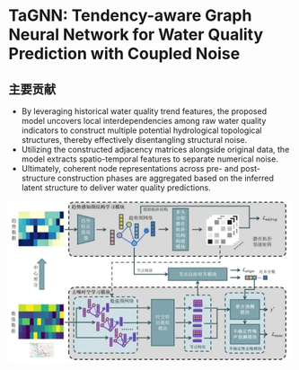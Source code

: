 # TaGNN: Tendency-aware Graph Neural Network for Water Quality Prediction with Coupled Noise
## 主要贡献
   - By leveraging historical water quality trend features, the proposed model uncovers local interdependencies among raw water quality indicators to construct multiple potential hydrological topological structures, thereby effectively disentangling structural noise.
   - Utilizing the constructed adjacency matrices alongside original data, the model extracts spatio-temporal features to separate numerical noise.
   - Ultimately, coherent node representations across pre- and post-structure construction phases are aggregated based on the inferred latent structure to deliver water quality predictions.

![Alt text](main_model.jpg)

